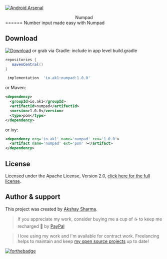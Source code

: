 [![Android Arsenal](https://img.shields.io/badge/Android%20Arsenal-Numpad-blue.svg?style=flat-square)](https://android-arsenal.com/details/1/6600)

<div style="text-align:center"> Numpad </div>
======
Number input made easy with Numpad

## Download
[![Download](https://search.maven.org/artifact/io.ak1/numpad)](https://search.maven.org/artifact/io.ak1/numpad) or grab via Gradle:
include in app level build.gradle
 ```groovy
 repositories {
    mavenCentral()
 }
 ```
```groovy
 implementation  'io.ak1:numpad:1.0.0'
```
or Maven:
```xml
<dependency>
  <groupId>io.ak1</groupId>
  <artifactId>numpad</artifactId>
  <version>1.0.0</version>
  <type>pom</type>
</dependency>
```
or ivy:
```xml
<dependency org='io.ak1' name='numpad' rev='1.0.0'>
  <artifact name='numpad' ext='pom' ></artifact>
</dependency>
```

## License
Licensed under the Apache License, Version 2.0, [click here for the full license](/LICENSE).

## Author & support
This project was created by [Akshay Sharma](https://akshay2211.github.io/).

> If you appreciate my work, consider buying me a cup of :coffee: to keep me recharged :metal: by [PayPal](https://www.paypal.me/akshay2211)

> I love using my work and I'm available for contract work. Freelancing helps to maintain and keep [my open source projects](https://github.com/akshay2211/) up to date!

[![forthebadge](http://forthebadge.com/images/badges/built-for-android.svg)](http://forthebadge.com)


 [snap]: https://oss.sonatype.org/content/repositories/snapshots/


